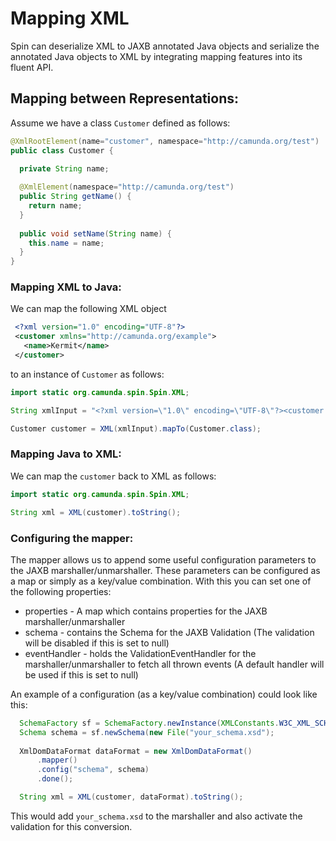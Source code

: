 # Mapping XML

Spin can deserialize XML to JAXB annotated Java objects and serialize the annotated Java objects to XML by integrating mapping features into its fluent API.

## Mapping between Representations:

Assume we have a class `Customer` defined as follows:

```java
@XmlRootElement(name="customer", namespace="http://camunda.org/test")
public class Customer {

  private String name;
  
  @XmlElement(namespace="http://camunda.org/test")
  public String getName() {
    return name;
  }
  
  public void setName(String name) {
    this.name = name;
  }
}
```

### Mapping XML to Java:

We can map the following XML object
 
 ```xml 
  <?xml version="1.0" encoding="UTF-8"?>
  <customer xmlns="http://camunda.org/example">
    <name>Kermit</name>
  </customer>
 ```
 
 to an instance of `Customer` as follows:

```java
import static org.camunda.spin.Spin.XML;

String xmlInput = "<?xml version=\"1.0\" encoding=\"UTF-8\"?><customer xmlns=\"http://camunda.org/example\"><name>Kermit</name></customer>";

Customer customer = XML(xmlInput).mapTo(Customer.class);
```

### Mapping Java to XML:

We can map the `customer` back to XML as follows:

```java
import static org.camunda.spin.Spin.XML;

String xml = XML(customer).toString();
```

### Configuring the mapper:

The mapper allows us to append some useful configuration parameters to the JAXB marshaller/unmarshaller. These parameters
can be configured as a map or simply as a key/value combination. With this you can set one of the following properties:

  * properties - A map which contains properties for the JAXB marshaller/unmarshaller
  * schema - contains the Schema for the JAXB Validation (The validation will be disabled if this is set to null)
  * eventHandler - holds the ValidationEventHandler for the marshaller/unmarshaller to fetch all thrown events (A default handler will be used if this is set to null)
  
An example of a configuration (as a key/value combination) could look like this:

```java
  SchemaFactory sf = SchemaFactory.newInstance(XMLConstants.W3C_XML_SCHEMA_NS_URI);
  Schema schema = sf.newSchema(new File("your_schema.xsd");
  
  XmlDomDataFormat dataFormat = new XmlDomDataFormat()
      .mapper()
      .config("schema", schema)
      .done();

  String xml = XML(customer, dataFormat).toString();
```

This would add `your_schema.xsd` to the marshaller and also activate the validation for this conversion.
